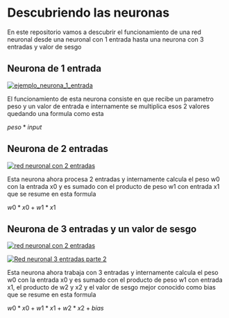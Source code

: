 # Descubriendo las neuronas

En este repositorio vamos a descubrir el funcionamiento de una red neuronal desde una neuronal con 1 entrada hasta una neurona con 3 entradas y valor de sesgo

## Neurona de 1 entrada

[![ejemplo_neurona_1_entrada](https://subir-imagen.com/images/2023/01/10/Captura-de-pantalla-2023-01-10-102055.png "ejemplo_neurona_1_entrada")](https://subir-imagen.com/images/2023/01/10/Captura-de-pantalla-2023-01-10-102055.png "ejemplo_neurona_1_entrada")

El funcionamiento de esta neurona consiste en que recibe un parametro peso y un valor de entrada e internamente se multiplica esos 2 valores
quedando una formula como esta

$peso * input$

## Neurona de 2 entradas

[![red neuronal con 2 entradas](https://subir-imagen.com/images/2023/01/10/Captura-de-pantalla-2023-01-10-102743.png "red neuronal con 2 entradas")](https://subir-imagen.com/images/2023/01/10/Captura-de-pantalla-2023-01-10-102743.png "red neuronal con 2 entradas")

Esta neurona ahora procesa 2 entradas y internamente calcula el peso w0 con la entrada x0 y es sumado con el producto de peso w1 con entrada x1 que se resume en esta formula

$w0 * x0+w1 * x1$

## Neurona de 3 entradas y un valor de sesgo

[![red neuronal con 2 entradas](https://subir-imagen.com/images/2023/01/10/Captura-de-pantalla-2023-01-10-103133.png "red neuronal con 3 entradas")](https://subir-imagen.com/images/2023/01/10/Captura-de-pantalla-2023-01-10-103133.png "red neuronal con 3 entradas")

[![Red neuronal 3 entradas parte 2](https://subir-imagen.com/images/2023/01/10/Captura-de-pantalla-2023-01-10-104148.png "Red neuronal 3 entradas parte 2")](https://subir-imagen.com/images/2023/01/10/Captura-de-pantalla-2023-01-10-104148.png "Red neuronal 3 entradas parte 2")

Esta neurona ahora trabaja con 3 entradas y internamente calcula el peso w0 con la entrada x0 y es sumado con el producto de peso w1 con entrada x1, el producto de w2 y x2 y el valor de sesgo mejor conocido como bias que se resume en esta formula

$w0 * x0 + w1 * x1 + w2 * x2 + bias$
